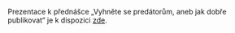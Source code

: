 
Prezentace k přednášce „Vyhněte se predátorům, aneb jak dobře publikovat“ je k dispozici 
[zde](/biblio/_docs/Vyhnete_se_predatorum_PdFUK_2018.pdf).
